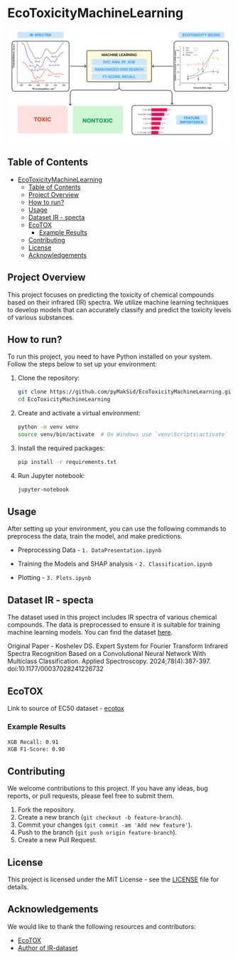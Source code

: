 

# EcoToxicityMachineLearning

![Project Logo](plots/qSAR.png)

## Table of Contents
- [EcoToxicityMachineLearning](#ecotoxicitymachinelearning)
  - [Table of Contents](#table-of-contents)
  - [Project Overview](#project-overview)
  - [How to run?](#how-to-run)
  - [Usage](#usage)
  - [Dataset IR - specta](#dataset-ir---specta)
  - [EcoTOX](#ecotox)
    - [Example Results](#example-results)
  - [Contributing](#contributing)
  - [License](#license)
  - [Acknowledgements](#acknowledgements)

## Project Overview

This project focuses on predicting the toxicity of chemical compounds based on their infrared (IR) spectra. We utilize machine learning techniques to develop models that can accurately classify and predict the toxicity levels of various substances.

## How to run?

To run this project, you need to have Python installed on your system. Follow the steps below to set up your environment:

1. Clone the repository:

    ```bash
    git clone https://github.com/pyMakSid/EcoToxicityMachineLearning.git
    cd EcoToxicityMachineLearning
    ```

2. Create and activate a virtual environment:

    ```bash
    python -m venv venv
    source venv/bin/activate  # On Windows use `venv\Scripts\activate`
    ```

3. Install the required packages:

    ```bash
    pip install -r requirements.txt
    ```

4. Run Jupyter notebook:

    ```bash
    jupyter-notebook
    ```

## Usage

After setting up your environment, you can use the following commands to preprocess the data, train the model, and make predictions.

* Preprocessing Data - `1. DataPresentation.ipynb`

* Training the Models and SHAP analysis - `2. Classification.ipynb`

* Plotting - `3. Plots.ipynb`

## Dataset IR - specta

The dataset used in this project includes IR spectra of various chemical compounds. The data is preprocessed to ensure it is suitable for training machine learning models. You can find the dataset [here](https://github.com/Lamblador/IR_expert_system).

Original Paper - Koshelev DS. Expert System for Fourier Transform Infrared Spectra Recognition Based on a Convolutional Neural Network With Multiclass Classification. Applied Spectroscopy. 2024;78(4):387-397. doi:10.1177/00037028241226732

## EcoTOX

Link to source of EC50 dataset - [ecotox](https://cfpub.epa.gov/ecotox/)

### Example Results
```plaintext
XGB Recall: 0.91
XGB F1-Score: 0.90
```

## Contributing

We welcome contributions to this project. If you have any ideas, bug reports, or pull requests, please feel free to submit them.

1. Fork the repository.
2. Create a new branch (`git checkout -b feature-branch`).
3. Commit your changes (`git commit -am 'Add new feature'`).
4. Push to the branch (`git push origin feature-branch`).
5. Create a new Pull Request.

## License

This project is licensed under the MIT License - see the [LICENSE](LICENSE) file for details.

## Acknowledgements

We would like to thank the following resources and contributors:

- [EcoTOX](https://cfpub.epa.gov/ecotox/)
- [Author of IR-dataset](https://github.com/Lamblador)